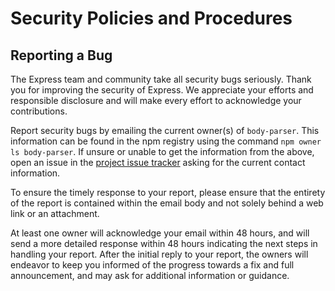 # Security Policies and Procedures

## Reporting a Bug

The Express team and community take all security bugs seriously. Thank you
for improving the security of Express. We appreciate your efforts and
responsible disclosure and will make every effort to acknowledge your
contributions.

Report security bugs by emailing the current owner(s) of `body-parser`. This
information can be found in the npm registry using the command
`npm owner ls body-parser`.
If unsure or unable to get the information from the above, open an issue
in the [project issue tracker](https://github.com/expressjs/body-parser/issues)
asking for the current contact information.

To ensure the timely response to your report, please ensure that the entirety
of the report is contained within the email body and not solely behind a web
link or an attachment.

At least one owner will acknowledge your email within 48 hours, and will send a
more detailed response within 48 hours indicating the next steps in handling
your report. After the initial reply to your report, the owners will
endeavor to keep you informed of the progress towards a fix and full
announcement, and may ask for additional information or guidance.

